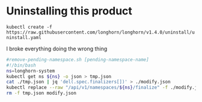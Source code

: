# Uninstalling this product
`kubectl create -f https://raw.githubusercontent.com/longhorn/longhorn/v1.4.0/uninstall/uninstall.yaml`

I broke everything doing the wrong thing

```bash
#remove-pending-namespace.sh [pending-namespace-name]
#!/bin/bash
ns=longhorn-system
kubectl get ns ${ns} -o json > tmp.json
cat ./tmp.json | jq 'del(.spec.finalizers[])' > ./modify.json
kubectl replace --raw "/api/v1/namespaces/${ns}/finalize" -f ./modify.json
rm -f tmp.json modify.json
```
